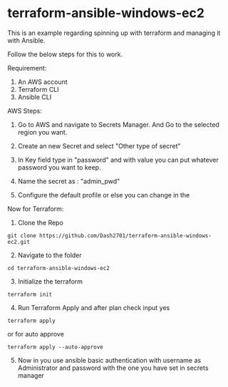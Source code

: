 # terraform-ansible-windows-ec2

This is an example regarding spinning up with terraform and managing it with Ansible.

Follow the below steps for this to work.

Requirement:
1. An AWS account
2. Terraform CLI
3. Ansible CLI

AWS Steps: 

1. Go to AWS and navigate to Secrets Manager. And Go to the selected region you want.

2. Create an new Secret and select "Other type of secret" 

3. In Key field type in "password" and with value you can put whatever password you want to keep.

4. Name the secret as : "admin_pwd"

5. Configure the default profile or else you can change in the 

Now for Terraform:

1. Clone the Repo

`git clone https://github.com/Dash2701/terraform-ansible-windows-ec2.git`

2. Navigate to the folder

`cd terraform-ansible-windows-ec2`

3. Initialize the terraform 

`terraform init`

4. Run Terraform Apply and after plan check input yes

`terraform apply`

or for auto approve

`terraform apply --auto-approve`

5. Now in you use ansible basic authentication with username as Administrator and password with the one you have set in secrets manager